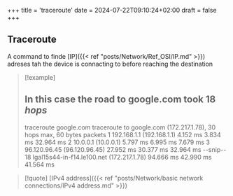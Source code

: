 +++
title = 'traceroute'
date = 2024-07-22T09:10:24+02:00
draft = false
+++

## Traceroute 
A command to finde [IP]({{< ref "posts/Network/Ref_OSI/IP.md" >}}) adreses tah the device is connacting to before reaching the destination 
>[!example]
>## In this case the road to google.com took 18 *hops*
>traceroute google.com
traceroute to google.com (172.217.1.78), 30 hops max, 60 bytes packets
1
192.168.1.1 (192.168.1.1)
4.152 ms 3.834 ms 32.964 ms
2
10.0.0.1 (10.0.0.1) 5.797 ms 6.995 ms 7.679 ms
3
96.120.96.45 (96.120.96.45) 27.952 ms 30.377 ms 32.964 ms
--snip--
18 lgal15s44-in-f14.le100.net (172.217.1.78) 94.666 ms 42.990 ms 41.564 ms
 
>[!quote] [IPv4 address]({{< ref "posts/Network/basic network connections/IPv4 address.md" >}})